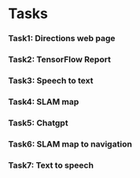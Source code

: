 # Tasks
### Task1: Directions web page
### Task2: TensorFlow Report
### Task3: Speech to text
### Task4: SLAM map
### Task5: Chatgpt
### Task6: SLAM map to navigation
### Task7: Text to speech
